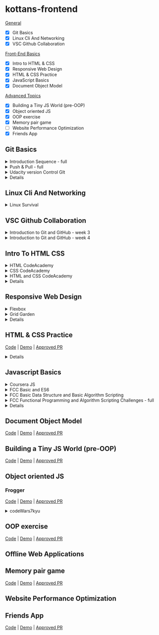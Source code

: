 # kottans-frontend

[General](#General)
- [x] Git Basics
- [x] Linux Cli And Networking
- [x] VSC Github Collaboration

[Front-End Basics](#front-end_basics)
- [x] Intro to HTML & CSS
- [x] Responsive Web Design
- [x] HTML & CSS Practice
- [x] JavaScript Basics
- [x] Document Object Model 

[Advanced Topics](#advanced_topics)
- [x] Building a Tiny JS World (pre-OOP) 
- [x] Object oriented JS 
- [x] OOP exercise
- [x] Memory pair game
- [ ] Website Performance Optimization 
- [x] Friends App 

<a name="General"></a> 
## Git Basics

<details>
  <summary>Introduction Sequence - full</summary>

  ![Introduction Sequence](https://github.com/AsaMitaka/kottans-frontend/blob/main/Git_Basics/Introduction%20Sequence.png)
</details>

<details>
  <summary>Push & Pull - full</summary>

  ![Push & Pull](https://github.com/AsaMitaka/kottans-frontend/blob/main/Git_Basics/Push%20%26%20Pull.png)
</details>

<details>
  <summary>Udacity version Control GIt</summary>

  ![versionControlGIt](https://github.com/AsaMitaka/kottans-frontend/blob/main/Git_Basics/versionControlGIt.png)
</details>

<details>
  До початку ціх курсів я був частково знайомий з Git'ом як новачок, але були деякі речі, яких я не знав: git branch, git cherry-pick, git rebase, git describe
</details>

## Linux Cli And Networking 

<details>
  <summary>Linux Survival</summary>

  ![LinuxCliAndNetworking](https://github.com/AsaMitaka/kottans-frontend/blob/main/LinuxCliAndNetworking/linux.png)

  Я користувався до курсу деякий час дистрибутивами Linux'a: Ubuntu/ Linux Mint 
</details>

## VSC Github Collaboration 

<details>
  <summary>Introduction to Git and GitHub - week 3</summary>

  ![week3](https://github.com/AsaMitaka/kottans-frontend/blob/main/vscGithubCollaboration/week%203.png)
</details>

<details>
  <summary>Introduction to Git and GitHub - week 4</summary>

  ![week4](https://github.com/AsaMitaka/kottans-frontend/blob/main/vscGithubCollaboration/week4.png)
</details>

<a name="front-end_basics"></a> 
## Intro To HTML CSS

<details>
  <summary>HTML CodeAcademy</summary>

  ![html codeacademy](https://github.com/AsaMitaka/kottans-frontend/blob/main/introToHtmlCss/html%20codeacademy.png)
</details>

<details>
  <summary>CSS CodeAcademy</summary>

  ![css codeacademy](https://github.com/AsaMitaka/kottans-frontend/blob/main/introToHtmlCss/css%20codeacademy.png)
</details>

<details>
  <summary>HTML and CSS CodeAcademy</summary>

  ![html and css codeacademy](https://github.com/AsaMitaka/kottans-frontend/blob/main/introToHtmlCss/html%20and%20css.png)
</details>

<details>
  Багато з цього було не новим для мене, але було добре вспам'ятати деякі речі
</details>


## Responsive Web Design 

<details>
  <summary>Flexbox</summary>

  ![flexbox](https://github.com/AsaMitaka/kottans-frontend/blob/main/responsiveWebDesign/flexbox.png)
</details>

<details>
  <summary>Grid Garden</summary>

  ![grid garden](https://github.com/AsaMitaka/kottans-frontend/blob/main/responsiveWebDesign/grid%20garden.png)
</details>
<details> Вивчив Grid, веселі вправи, але останнє завдання з Grid буле тяжким</details>

## HTML & CSS Practice

[Code](https://github.com/AsaMitaka/kottans-frontend/tree/main/hooliStylePopup) |
[Demo](https://asamitaka.github.io/kottans-frontend/hooliStylePopup) |
[Approved PR](https://github.com/kottans/frontend-2022-homeworks/pull/89#event-7213106815)

<details>Дякую пані HannaSyn що витримала мої дурні комміти</details>

## Javascript Basics

<details>
  <summary>Coursera JS</summary>

  ![coursera js](https://github.com/AsaMitaka/kottans-frontend/blob/main/javascriptBasics/coursera%20js.png)
</details>

<details>
  <summary>FCC Basic and ES6</summary>

  ![freeCodeCamp1](https://github.com/AsaMitaka/kottans-frontend/blob/main/javascriptBasics/freeCodeCamp1.png)
</details>

<details>
  <summary>FCC Basic Data Structure and Basic Algorithm Scripting</summary>

  ![freeCodeCamp2](https://github.com/AsaMitaka/kottans-frontend/blob/main/javascriptBasics/freeCodeCamp2.png)

</details>

<details>
  <summary>FCC Functional Programming and Algorithm Scripting Challenges - full</summary>

  ![freeCodeCamp3](https://github.com/AsaMitaka/kottans-frontend/blob/main/javascriptBasics/freeCodeCamp3.png)
</details>

<details>
  З JS я був знайомий, але дєякі речі виносили мені мозок своїми дивними діями, вивчив ES6 деструктуризацію та хочу їй користуватись частіше
</details>

## Document Object Model 

[Code](https://github.com/AsaMitaka/kottans-frontend/tree/main/dom) | 
[Demo](https://asamitaka.github.io/kottans-frontend/dom) |
[Approved PR](https://github.com/kottans/frontend-2022-homeworks/pull/90#event-7184702310)

<a name="advanced_topics"></a> 
## Building a Tiny JS World (pre-OOP) 
[Code](https://github.com/AsaMitaka/a-tiny-JS-world/blob/master/index.js) |
[Demo](https://asamitaka.github.io/a-tiny-JS-world/) | 
[Approved PR](https://github.com/kottans/frontend-2022-homeworks/pull/91#event-7197481564)

## Object oriented JS 
### Frogger
[Code](https://github.com/AsaMitaka/frontend-nanodegree-arcade-game/blob/master/js/app.js) |
[Demo](https://asamitaka.github.io/frontend-nanodegree-arcade-game) |
[Approved PR](https://github.com/kottans/frontend-2022-homeworks/pull/92#event-7330458625)

<details>
  <summary>codeWars7kyu</summary>

  ![codeWars7kyu](https://github.com/AsaMitaka/kottans-frontend/blob/main/object-OrientedJavaScript/codeWars7kyu.png)
</details>

## OOP exercise 
[Code](https://github.com/AsaMitaka/a-tiny-JS-world/blob/master/indexClass.js) |
[Demo](https://asamitaka.github.io/a-tiny-JS-world/index2.html) |
[Approved PR](https://github.com/kottans/frontend-2022-homeworks/pull/93#event-7273462644)

## Offline Web Applications

## Memory pair game 

[Code](https://github.com/AsaMitaka/kottans-frontend/tree/main/memory-pair-game) |
[Demo](https://asamitaka.github.io/kottans-frontend/memory-pair-game) |
[Approved PR](https://github.com/kottans/frontend-2022-homeworks/pull/94#event-7208836812)

## Website Performance Optimization 

## Friends App

[Code](https://github.com/AsaMitaka/kottans-frontend/tree/main/friends-app) |
[Demo](https://asamitaka.github.io/kottans-frontend/friends-app) |
[Approved PR](https://github.com/kottans/frontend-2022-homeworks/pull/95#event-7348259269)
